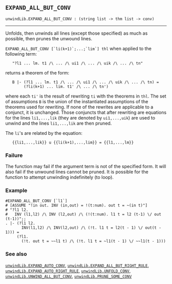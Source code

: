 ## `EXPAND_ALL_BUT_CONV`

``` hol4
unwindLib.EXPAND_ALL_BUT_CONV : (string list -> thm list -> conv)
```

------------------------------------------------------------------------

Unfolds, then unwinds all lines (except those specified) as much as
possible, then prunes the unwound lines.

`` EXPAND_ALL_BUT_CONV [`li(k+1)`;...;`lim`] thl `` when applied to the
following term:

``` hol4
   "?l1 ... lm. t1 /\ ... /\ ui1 /\ ... /\ uik /\ ... /\ tn"
```

returns a theorem of the form:

``` hol4
   B |- (?l1 ... lm. t1 /\ ... /\ ui1 /\ ... /\ uik /\ ... /\ tn) =
        (?li(k+1) ... lim. t1' /\ ... /\ tn')
```

where each `ti'` is the result of rewriting `ti` with the theorems in
`thl`. The set of assumptions `B` is the union of the instantiated
assumptions of the theorems used for rewriting. If none of the rewrites
are applicable to a conjunct, it is unchanged. Those conjuncts that
after rewriting are equations for the lines `li1,...,lik` (they are
denoted by `ui1,...,uik`) are used to unwind and the lines `li1,...,lik`
are then pruned.

The `li`'s are related by the equation:

``` hol4
   {{li1,...,lik}} u {{li(k+1),...,lim}} = {{l1,...,lm}}
```

### Failure

The function may fail if the argument term is not of the specified form.
It will also fail if the unwound lines cannot be pruned. It is possible
for the function to attempt unwinding indefinitely (to loop).

### Example

``` hol4
#EXPAND_ALL_BUT_CONV [`l1`]
# [ASSUME "!in out. INV (in,out) = !(t:num). out t = ~(in t)"]
# "?l1 l2.
#   INV (l1,l2) /\ INV (l2,out) /\ (!(t:num). l1 t = l2 (t-1) \/ out (t-1))";;
. |- (?l1 l2.
       INV(l1,l2) /\ INV(l2,out) /\ (!t. l1 t = l2(t - 1) \/ out(t - 1))) =
     (?l1.
       (!t. out t = ~~l1 t) /\ (!t. l1 t = ~l1(t - 1) \/ ~~l1(t - 1)))
```

### See also

[`unwindLib.EXPAND_AUTO_CONV`](#unwindLib.EXPAND_AUTO_CONV),
[`unwindLib.EXPAND_ALL_BUT_RIGHT_RULE`](#unwindLib.EXPAND_ALL_BUT_RIGHT_RULE),
[`unwindLib.EXPAND_AUTO_RIGHT_RULE`](#unwindLib.EXPAND_AUTO_RIGHT_RULE),
[`unwindLib.UNFOLD_CONV`](#unwindLib.UNFOLD_CONV),
[`unwindLib.UNWIND_ALL_BUT_CONV`](#unwindLib.UNWIND_ALL_BUT_CONV),
[`unwindLib.PRUNE_SOME_CONV`](#unwindLib.PRUNE_SOME_CONV)
